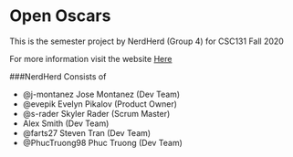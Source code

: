 # Open Oscars
This is the semester project by NerdHerd (Group 4) for CSC131 Fall 2020

For more information visit the website [Here](https://j-montanez.github.io/CSC131_NerdHerd/)

###NerdHerd Consists of
- @j-montanez Jose Montanez (Dev Team)
- @evepik Evelyn Pikalov (Product Owner)
- @s-rader Skyler Rader (Scrum Master)
- Alex Smith (Dev Team)
- @farts27 Steven Tran (Dev Team)
- @PhucTruong98 Phuc Truong (Dev Team)
